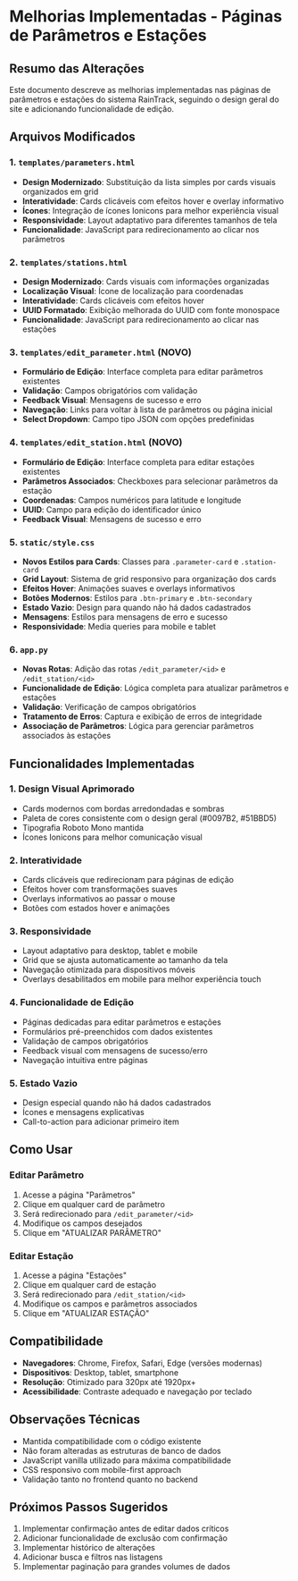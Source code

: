 # Melhorias Implementadas - Páginas de Parâmetros e Estações

## Resumo das Alterações

Este documento descreve as melhorias implementadas nas páginas de parâmetros e estações do sistema RainTrack, seguindo o design geral do site e adicionando funcionalidade de edição.

## Arquivos Modificados

### 1. `templates/parameters.html`
- **Design Modernizado**: Substituição da lista simples por cards visuais organizados em grid
- **Interatividade**: Cards clicáveis com efeitos hover e overlay informativo
- **Ícones**: Integração de ícones Ionicons para melhor experiência visual
- **Responsividade**: Layout adaptativo para diferentes tamanhos de tela
- **Funcionalidade**: JavaScript para redirecionamento ao clicar nos parâmetros

### 2. `templates/stations.html`
- **Design Modernizado**: Cards visuais com informações organizadas
- **Localização Visual**: Ícone de localização para coordenadas
- **Interatividade**: Cards clicáveis com efeitos hover
- **UUID Formatado**: Exibição melhorada do UUID com fonte monospace
- **Funcionalidade**: JavaScript para redirecionamento ao clicar nas estações

### 3. `templates/edit_parameter.html` (NOVO)
- **Formulário de Edição**: Interface completa para editar parâmetros existentes
- **Validação**: Campos obrigatórios com validação
- **Feedback Visual**: Mensagens de sucesso e erro
- **Navegação**: Links para voltar à lista de parâmetros ou página inicial
- **Select Dropdown**: Campo tipo JSON com opções predefinidas

### 4. `templates/edit_station.html` (NOVO)
- **Formulário de Edição**: Interface completa para editar estações existentes
- **Parâmetros Associados**: Checkboxes para selecionar parâmetros da estação
- **Coordenadas**: Campos numéricos para latitude e longitude
- **UUID**: Campo para edição do identificador único
- **Feedback Visual**: Mensagens de sucesso e erro

### 5. `static/style.css`
- **Novos Estilos para Cards**: Classes para `.parameter-card` e `.station-card`
- **Grid Layout**: Sistema de grid responsivo para organização dos cards
- **Efeitos Hover**: Animações suaves e overlays informativos
- **Botões Modernos**: Estilos para `.btn-primary` e `.btn-secondary`
- **Estado Vazio**: Design para quando não há dados cadastrados
- **Mensagens**: Estilos para mensagens de erro e sucesso
- **Responsividade**: Media queries para mobile e tablet

### 6. `app.py`
- **Novas Rotas**: Adição das rotas `/edit_parameter/<id>` e `/edit_station/<id>`
- **Funcionalidade de Edição**: Lógica completa para atualizar parâmetros e estações
- **Validação**: Verificação de campos obrigatórios
- **Tratamento de Erros**: Captura e exibição de erros de integridade
- **Associação de Parâmetros**: Lógica para gerenciar parâmetros associados às estações

## Funcionalidades Implementadas

### 1. Design Visual Aprimorado
- Cards modernos com bordas arredondadas e sombras
- Paleta de cores consistente com o design geral (#0097B2, #51BBD5)
- Tipografia Roboto Mono mantida
- Ícones Ionicons para melhor comunicação visual

### 2. Interatividade
- Cards clicáveis que redirecionam para páginas de edição
- Efeitos hover com transformações suaves
- Overlays informativos ao passar o mouse
- Botões com estados hover e animações

### 3. Responsividade
- Layout adaptativo para desktop, tablet e mobile
- Grid que se ajusta automaticamente ao tamanho da tela
- Navegação otimizada para dispositivos móveis
- Overlays desabilitados em mobile para melhor experiência touch

### 4. Funcionalidade de Edição
- Páginas dedicadas para editar parâmetros e estações
- Formulários pré-preenchidos com dados existentes
- Validação de campos obrigatórios
- Feedback visual com mensagens de sucesso/erro
- Navegação intuitiva entre páginas

### 5. Estado Vazio
- Design especial quando não há dados cadastrados
- Ícones e mensagens explicativas
- Call-to-action para adicionar primeiro item

## Como Usar

### Editar Parâmetro
1. Acesse a página "Parâmetros"
2. Clique em qualquer card de parâmetro
3. Será redirecionado para `/edit_parameter/<id>`
4. Modifique os campos desejados
5. Clique em "ATUALIZAR PARÂMETRO"

### Editar Estação
1. Acesse a página "Estações"
2. Clique em qualquer card de estação
3. Será redirecionado para `/edit_station/<id>`
4. Modifique os campos e parâmetros associados
5. Clique em "ATUALIZAR ESTAÇÃO"

## Compatibilidade

- **Navegadores**: Chrome, Firefox, Safari, Edge (versões modernas)
- **Dispositivos**: Desktop, tablet, smartphone
- **Resolução**: Otimizado para 320px até 1920px+
- **Acessibilidade**: Contraste adequado e navegação por teclado

## Observações Técnicas

- Mantida compatibilidade com o código existente
- Não foram alteradas as estruturas de banco de dados
- JavaScript vanilla utilizado para máxima compatibilidade
- CSS responsivo com mobile-first approach
- Validação tanto no frontend quanto no backend

## Próximos Passos Sugeridos

1. Implementar confirmação antes de editar dados críticos
2. Adicionar funcionalidade de exclusão com confirmação
3. Implementar histórico de alterações
4. Adicionar busca e filtros nas listagens
5. Implementar paginação para grandes volumes de dados


